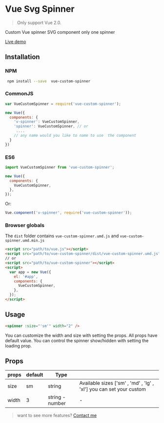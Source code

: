 # Vue Svg Spinner

> Only support Vue 2.0.

Custom Vue spinner SVG component only one spinner

[Live demo](https://vue-custom-spinner.netlify.app)

## Installation

### NPM

```bash
 npm install --save  vue-custom-spinner
```

### CommonJS

```js
var VueCustomSpinner = require('vue-custom-spinner');

new Vue({
  components: {
    'v-spinner': VueCustomSpinner,
    'spinner': VueCustomSpinner, // or
     ....
    // any name would you like to name to use  the component
  }
})
```

### ES6

```js
import VueCustomSpinner from 'vue-custom-spinner';

new Vue({
  components: {
    VueCustomSpinner,
  },
});
```

Or:

```js
Vue.component('v-spinner', require('vue-custom-spinner'));
```

### Browser globals

The `dist` folder contains `vue-custom-spinner.umd.js` and `vue-custom-spinner.umd.min.js`

```html
<script src="path/to/vue.js"></script>
<script src="path/to/vue-custom-spinner/dist/vue-custom-spinner.umd.js"></script>
// or
<script src="path/to/vue-custom-spinner"></script>
<script>
  var app = new Vue({
    el: '#app',
    components: {
      VueCustomSpinner,
    },
  });
</script>
```

## Usage

```html
<spinner :size="'sm'" width="2" />
```

You can customize the width and size with setting the props. All props have default value. You can control the spinner show/hidden with setting the loading prop.

## Props

| props | default | Type            |                                                                     |
| ----- | ------- | --------------- | ------------------------------------------------------------------- |
| size  | sm      | string          | Available sizes ['sm' , 'md' , 'lg' , 'xl'] you can set your custom |
| width | 3       | string - number | -                                                                   |

> want to see more features? [Contact me](https://own-portfolio-tree.vercel.app)

